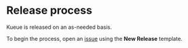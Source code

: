 # Release process

Kueue is released on an as-needed basis.

To begin the process, open an [issue](https://github.com/kubernetes-sigs/kueue/issues/new/choose)
using the **New Release** template.
